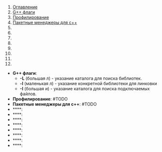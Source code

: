 1. [Оглавление](https://github.com/Nethius/cheatsheet/blob/main/README.md)
1. [G++ флаги](#1)
1. [Профилирование](#2)
1. [Пакетные менеджеры для с++](#3)
1. [](#4)
1. [](#5)
1. [](#6)
1. [](#7)
1. [](#8)
1. [](#9)
1. [](#10)
1. [](#11)

* **G++ флаги**: <a name="1"></a>
    * **-L** (большая л) - указание каталога для поиска библиотек.
    * **-l** (маленькая л) - указание конкретной библиотеки для линковки
    * **-I** (большая и) - указание каталога для поиска подключаемых файлов.
* **Профилирование**: <a name="2"></a> #TODO
* **Пакетные менеджеры для с++**: <a name="3"></a> #TODO
* ****: <a name="4"></a>
* ****: <a name="5"></a>
* ****: <a name="6"></a>
* ****: <a name="7"></a>
* ****: <a name="8"></a>
* ****: <a name="9"></a>
* ****: <a name="10"></a>
* ****: <a name="11"></a>